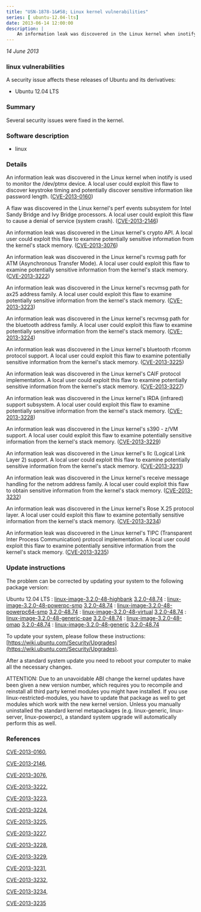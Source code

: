 ```yaml
---
title: "USN-1878-1&#58; Linux kernel vulnerabilities"
series: [ ubuntu-12.04-lts]
date: 2013-06-14 12:00:00
description: |
    An information leak was discovered in the Linux kernel when inotify is used to monitor the /dev/ptmx device. A local user could exploit this flaw to discover keystroke timing and potentially discover sensitive information like password length. ([CVE-2013-0160](http://people.ubuntu.com/~ubuntu-security/cve/CVE-2013-0160))
--- 
```

 
 

*14 June 2013*

### linux vulnerabilities

A security issue affects these releases of Ubuntu and its derivatives:

* Ubuntu 12.04 LTS

### Summary

Several security issues were fixed in the kernel. 

### Software description

* linux 

### Details

An information leak was discovered in the Linux kernel when inotify is used to monitor the /dev/ptmx device. A local user could exploit this flaw to discover keystroke timing and potentially discover sensitive information like password length. ([CVE-2013-0160](http://people.ubuntu.com/~ubuntu-security/cve/CVE-2013-0160))

A flaw was discovered in the Linux kernel&#39;s perf events subsystem for Intel Sandy Bridge and Ivy Bridge processors. A local user could exploit this flaw to cause a denial of service (system crash). ([CVE-2013-2146](http://people.ubuntu.com/~ubuntu-security/cve/CVE-2013-2146))

An information leak was discovered in the Linux kernel&#39;s crypto API. A local user could exploit this flaw to examine potentially sensitive information from the kernel&#39;s stack memory. ([CVE-2013-3076](http://people.ubuntu.com/~ubuntu-security/cve/CVE-2013-3076))

An information leak was discovered in the Linux kernel&#39;s rcvmsg path for ATM (Asynchronous Transfer Mode). A local user could exploit this flaw to examine potentially sensitive information from the kernel&#39;s stack memory. ([CVE-2013-3222](http://people.ubuntu.com/~ubuntu-security/cve/CVE-2013-3222))

An information leak was discovered in the Linux kernel&#39;s recvmsg path for ax25 address family. A local user could exploit this flaw to examine potentially sensitive information from the kernel&#39;s stack memory. ([CVE-2013-3223](http://people.ubuntu.com/~ubuntu-security/cve/CVE-2013-3223))

An information leak was discovered in the Linux kernel&#39;s recvmsg path for the bluetooth address family. A local user could exploit this flaw to examine potentially sensitive information from the kernel&#39;s stack memory. ([CVE-2013-3224](http://people.ubuntu.com/~ubuntu-security/cve/CVE-2013-3224))

An information leak was discovered in the Linux kernel&#39;s bluetooth rfcomm protocol support. A local user could exploit this flaw to examine potentially sensitive information from the kernel&#39;s stack memory. ([CVE-2013-3225](http://people.ubuntu.com/~ubuntu-security/cve/CVE-2013-3225))

An information leak was discovered in the Linux kernel&#39;s CAIF protocol implementation. A local user could exploit this flaw to examine potentially sensitive information from the kernel&#39;s stack memory. ([CVE-2013-3227](http://people.ubuntu.com/~ubuntu-security/cve/CVE-2013-3227))

An information leak was discovered in the Linux kernel&#39;s IRDA (infrared) support subsystem. A local user could exploit this flaw to examine potentially sensitive information from the kernel&#39;s stack memory. ([CVE-2013-3228](http://people.ubuntu.com/~ubuntu-security/cve/CVE-2013-3228))

An information leak was discovered in the Linux kernel&#39;s s390 - z/VM support. A local user could exploit this flaw to examine potentially sensitive information from the kernel&#39;s stack memory. ([CVE-2013-3229](http://people.ubuntu.com/~ubuntu-security/cve/CVE-2013-3229))

An information leak was discovered in the Linux kernel&#39;s llc (Logical Link Layer 2) support. A local user could exploit this flaw to examine potentially sensitive information from the kernel&#39;s stack memory. ([CVE-2013-3231](http://people.ubuntu.com/~ubuntu-security/cve/CVE-2013-3231))

An information leak was discovered in the Linux kernel&#39;s receive message handling for the netrom address family. A local user could exploit this flaw to obtain sensitive information from the kernel&#39;s stack memory. ([CVE-2013-3232](http://people.ubuntu.com/~ubuntu-security/cve/CVE-2013-3232))

An information leak was discovered in the Linux kernel&#39;s Rose X.25 protocol layer. A local user could exploit this flaw to examine potentially sensitive information from the kernel&#39;s stack memory. ([CVE-2013-3234](http://people.ubuntu.com/~ubuntu-security/cve/CVE-2013-3234))

An information leak was discovered in the Linux kernel&#39;s TIPC (Transparent Inter Process Communication) protocol implementation. A local user could exploit this flaw to examine potentially sensitive information from the kernel&#39;s stack memory. ([CVE-2013-3235](http://people.ubuntu.com/~ubuntu-security/cve/CVE-2013-3235)) 

### Update instructions

The problem can be corrected by updating your system to the following package version:

Ubuntu 12.04 LTS
 : [linux-image-3.2.0-48-highbank](https://launchpad.net/ubuntu/+source/linux) <span> [3.2.0-48.74](https://launchpad.net/ubuntu/+source/linux/3.2.0-48.74) </span> 
 : [linux-image-3.2.0-48-powerpc-smp](https://launchpad.net/ubuntu/+source/linux) <span> [3.2.0-48.74](https://launchpad.net/ubuntu/+source/linux/3.2.0-48.74) </span> 
 : [linux-image-3.2.0-48-powerpc64-smp](https://launchpad.net/ubuntu/+source/linux) <span> [3.2.0-48.74](https://launchpad.net/ubuntu/+source/linux/3.2.0-48.74) </span> 
 : [linux-image-3.2.0-48-virtual](https://launchpad.net/ubuntu/+source/linux) <span> [3.2.0-48.74](https://launchpad.net/ubuntu/+source/linux/3.2.0-48.74) </span> 
 : [linux-image-3.2.0-48-generic-pae](https://launchpad.net/ubuntu/+source/linux) <span> [3.2.0-48.74](https://launchpad.net/ubuntu/+source/linux/3.2.0-48.74) </span> 
 : [linux-image-3.2.0-48-omap](https://launchpad.net/ubuntu/+source/linux) <span> [3.2.0-48.74](https://launchpad.net/ubuntu/+source/linux/3.2.0-48.74) </span> 
 : [linux-image-3.2.0-48-generic](https://launchpad.net/ubuntu/+source/linux) <span> [3.2.0-48.74](https://launchpad.net/ubuntu/+source/linux/3.2.0-48.74) </span> 

To update your system, please follow these instructions: [https://wiki.ubuntu.com/Security/Upgrades](https://wiki.ubuntu.com/Security/Upgrades).

After a standard system update you need to reboot your computer to make all the necessary changes.

ATTENTION: Due to an unavoidable ABI change the kernel updates have been given a new version number, which requires you to recompile and reinstall all third party kernel modules you might have installed. If you use linux-restricted-modules, you have to update that package as well to get modules which work with the new kernel version. Unless you manually uninstalled the standard kernel metapackages (e.g. linux-generic, linux-server, linux-powerpc), a standard system upgrade will automatically perform this as well. 

### References

 
 [CVE-2013-0160](http://people.ubuntu.com/~ubuntu-security/cve/CVE-2013-0160), 

 [CVE-2013-2146](http://people.ubuntu.com/~ubuntu-security/cve/CVE-2013-2146), 

 [CVE-2013-3076](http://people.ubuntu.com/~ubuntu-security/cve/CVE-2013-3076), 

 [CVE-2013-3222](http://people.ubuntu.com/~ubuntu-security/cve/CVE-2013-3222), 

 [CVE-2013-3223](http://people.ubuntu.com/~ubuntu-security/cve/CVE-2013-3223), 

 [CVE-2013-3224](http://people.ubuntu.com/~ubuntu-security/cve/CVE-2013-3224), 

 [CVE-2013-3225](http://people.ubuntu.com/~ubuntu-security/cve/CVE-2013-3225), 

 [CVE-2013-3227](http://people.ubuntu.com/~ubuntu-security/cve/CVE-2013-3227), 

 [CVE-2013-3228](http://people.ubuntu.com/~ubuntu-security/cve/CVE-2013-3228), 

 [CVE-2013-3229](http://people.ubuntu.com/~ubuntu-security/cve/CVE-2013-3229), 

 [CVE-2013-3231](http://people.ubuntu.com/~ubuntu-security/cve/CVE-2013-3231), 

 [CVE-2013-3232](http://people.ubuntu.com/~ubuntu-security/cve/CVE-2013-3232), 

 [CVE-2013-3234](http://people.ubuntu.com/~ubuntu-security/cve/CVE-2013-3234), 

 [CVE-2013-3235](http://people.ubuntu.com/~ubuntu-security/cve/CVE-2013-3235)
 

